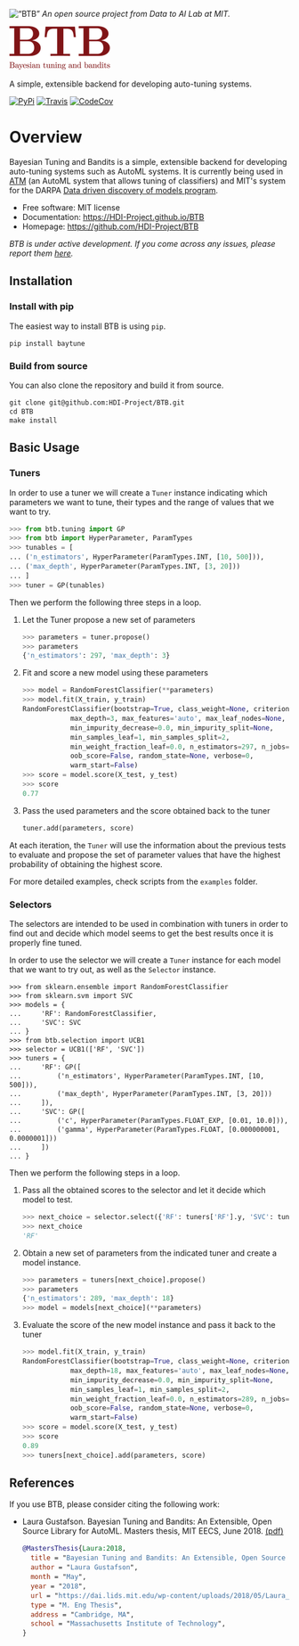 <p align="left">
<img width=15% src="https://dai.lids.mit.edu/wp-content/uploads/2018/06/Logo_DAI_highres.png" alt=“BTB” />
<i>An open source project from Data to AI Lab at MIT.</i>
</p>

![](https://raw.githubusercontent.com/HDI-Project/BTB/master/docs/_static/BTB-Icon-small.png)

A simple, extensible backend for developing auto-tuning systems.

[![PyPi][pypi-img]][pypi-url]
[![Travis][travis-img]][travis-url]
[![CodeCov][codecov-img]][codecov-url]

[pypi-img]: https://img.shields.io/pypi/v/baytune.svg
[pypi-url]: https://pypi.python.org/pypi/baytune
[travis-img]: https://travis-ci.org/HDI-Project/BTB.svg?branch=master
[travis-url]: https://travis-ci.org/HDI-Project/BTB
[codecov-img]: https://codecov.io/gh/HDI-Project/BTB/branch/master/graph/badge.svg
[codecov-url]: https://codecov.io/gh/HDI-Project/BTB

# Overview

Bayesian Tuning and Bandits is a simple, extensible backend for developing auto-tuning systems such as AutoML systems. It is currently being used in [ATM](https://github.com/HDI-Project/ATM) (an AutoML system that allows tuning of classifiers) and MIT's system for the DARPA [Data driven discovery of models program](https://www.darpa.mil/program/data-driven-discovery-of-models).

* Free software: MIT license
* Documentation: https://HDI-Project.github.io/BTB
* Homepage: https://github.com/HDI-Project/BTB

*BTB is under active development. If you come across any issues, please report them [here](https://github.com/HDI-Project/BTB/issues/new).*

## Installation

### Install with pip

The easiest way to install BTB is using `pip`.

```
pip install baytune
```

### Build from source

You can also clone the repository and build it from source.

```
git clone git@github.com:HDI-Project/BTB.git
cd BTB
make install
```

## Basic Usage

### Tuners

In order to use a tuner we will create a ``Tuner`` instance indicating which parameters
we want to tune, their types and the range of values that we want to try.

``` python
>>> from btb.tuning import GP
>>> from btb import HyperParameter, ParamTypes
>>> tunables = [
... ('n_estimators', HyperParameter(ParamTypes.INT, [10, 500])),
... ('max_depth', HyperParameter(ParamTypes.INT, [3, 20]))
... ]
>>> tuner = GP(tunables)
```

Then we perform the following three steps in a loop.

1. Let the Tuner propose a new set of parameters

    ``` python
    >>> parameters = tuner.propose()
    >>> parameters
    {'n_estimators': 297, 'max_depth': 3}
    ```

2. Fit and score a new model using these parameters

    ``` python
    >>> model = RandomForestClassifier(**parameters)
    >>> model.fit(X_train, y_train)
    RandomForestClassifier(bootstrap=True, class_weight=None, criterion='gini',
                max_depth=3, max_features='auto', max_leaf_nodes=None,
                min_impurity_decrease=0.0, min_impurity_split=None,
                min_samples_leaf=1, min_samples_split=2,
                min_weight_fraction_leaf=0.0, n_estimators=297, n_jobs=1,
                oob_score=False, random_state=None, verbose=0,
                warm_start=False)
    >>> score = model.score(X_test, y_test)
    >>> score
    0.77
    ```

3. Pass the used parameters and the score obtained back to the tuner

    ``` python
    tuner.add(parameters, score)
    ```

At each iteration, the `Tuner` will use the information about the previous tests
to evaluate and propose the set of parameter values that have the highest probability
of obtaining the highest score.

For more detailed examples, check scripts from the `examples` folder.

### Selectors

The selectors are intended to be used in combination with tuners in order to find
out and decide which model seems to get the best results once it is properly fine tuned.

In order to use the selector we will create a ``Tuner`` instance for each model that
we want to try out, as well as the ``Selector`` instance.

```
>>> from sklearn.ensemble import RandomForestClassifier
>>> from sklearn.svm import SVC
>>> models = {
...     'RF': RandomForestClassifier,
...     'SVC': SVC
... }
>>> from btb.selection import UCB1
>>> selector = UCB1(['RF', 'SVC'])
>>> tuners = {
...     'RF': GP([
...         ('n_estimators', HyperParameter(ParamTypes.INT, [10, 500])),
...         ('max_depth', HyperParameter(ParamTypes.INT, [3, 20]))
...     ]),
...     'SVC': GP([
...         ('c', HyperParameter(ParamTypes.FLOAT_EXP, [0.01, 10.0])),
...         ('gamma', HyperParameter(ParamTypes.FLOAT, [0.000000001, 0.0000001]))
...     ])
... }
```

Then we perform the following steps in a loop.

1. Pass all the obtained scores to the selector and let it decide which model to test.

    ``` python
    >>> next_choice = selector.select({'RF': tuners['RF'].y, 'SVC': tuners['SVC'].y})
    >>> next_choice
    'RF'
    ```

2. Obtain a new set of parameters from the indicated tuner and create a model instance.

    ``` python
    >>> parameters = tuners[next_choice].propose()
    >>> parameters
    {'n_estimators': 289, 'max_depth': 18}
    >>> model = models[next_choice](**parameters)
    ```

3. Evaluate the score of the new model instance and pass it back to the tuner

    ``` python
    >>> model.fit(X_train, y_train)
    RandomForestClassifier(bootstrap=True, class_weight=None, criterion='gini',
                max_depth=18, max_features='auto', max_leaf_nodes=None,
                min_impurity_decrease=0.0, min_impurity_split=None,
                min_samples_leaf=1, min_samples_split=2,
                min_weight_fraction_leaf=0.0, n_estimators=289, n_jobs=1,
                oob_score=False, random_state=None, verbose=0,
                warm_start=False)
    >>> score = model.score(X_test, y_test)
    >>> score
    0.89
    >>> tuners[next_choice].add(parameters, score)
    ```

## References

If you use BTB, please consider citing the following work:

- Laura Gustafson. Bayesian Tuning and Bandits: An Extensible, Open Source Library for AutoML. Masters thesis, MIT EECS, June 2018. [(pdf)](https://dai.lids.mit.edu/wp-content/uploads/2018/05/Laura_MEng_Final.pdf)

  ``` bibtex 
  @MastersThesis{Laura:2018,
    title = "Bayesian Tuning and Bandits: An Extensible, Open Source Library for AutoML",
    author = "Laura Gustafson",
    month = "May",
    year = "2018",
    url = "https://dai.lids.mit.edu/wp-content/uploads/2018/05/Laura_MEng_Final.pdf",
    type = "M. Eng Thesis",
    address = "Cambridge, MA",
    school = "Massachusetts Institute of Technology",
  }
```
